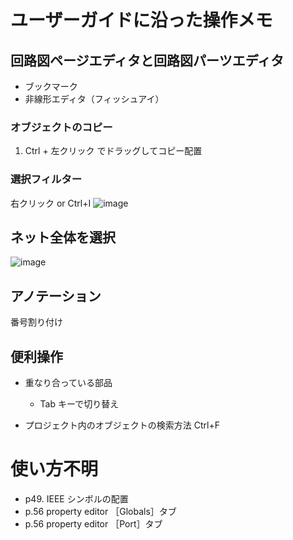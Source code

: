 # ユーザーガイドに沿った操作メモ

## 回路図ページエディタと回路図パーツエディタ
  - ブックマーク
  - 非線形エディタ（フィッシュアイ）

### オブジェクトのコピー
1. Ctrl + 左クリック でドラッグしてコピー配置


### 選択フィルター
右クリック or Ctrl+I
![image](https://user-images.githubusercontent.com/80798265/156706029-6e21c57a-2976-4ceb-b994-441b43e3783e.png)


## ネット全体を選択
![image](https://user-images.githubusercontent.com/80798265/156706532-a5d834b9-4cc6-4b07-96e5-230c4c503c31.png)

## アノテーション
番号割り付け

## 便利操作 
* 重なり合っている部品
  * Tab キーで切り替え

* プロジェクト内のオブジェクトの検索方法
Ctrl+F

# 使い方不明
- p49. IEEE シンボルの配置
- p.56 property editor ［Globals］タブ
- p.56 property editor ［Port］タブ
